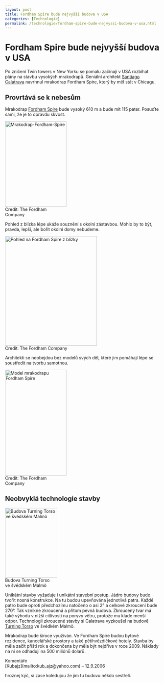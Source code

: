 ```yaml
---
layout: post
title: Fordham Spire bude nejvyšší budova v USA
categories: [Technologie]
permalink: /technologie/fordham-spire-bude-nejvyssi-budova-v-usa.html
---
```

# Fordham Spire bude nejvyšší budova v USA

Po zničení Twin towers v New Yorku se pomalu začínají v USA rozbíhat plány na stavbu vysokých mrakodrapů. Geniální architekt [Santiago Calatrava](http://www.calatrava.com/) navrhnul mrakodrap Fordham Spire, který by měl stát v Chicagu.

## Provrtává se k nebesům

Mrakodrap [Fordham Spire](http://www.arcspace.com/architects/calatrava/fordham/fordham.html) bude vysoký 610 m a bude mít 115 pater. Posuďte sami, že je to opravdu skvost.

<div class="imag" style="width:202px"><div class="innerimg"><img alt="Mrakodrap-Fordham-Spire" height="279" src="http://www.techblog.cz/images/mrakodrap-fordham-spire.jpg" width="200"/></div>Credit: The Fordham Company</div> 

Pohled z blízka lépe ukáže souznění s okolní zástavbou. Mohlo by to být, pravda, lepší, ale bořit okolní domy nebudeme.

<div class="imag" style="width:302px"><div class="innerimg"><img alt="Pohled na Fordham Spire z blízky" height="357" src="http://www.techblog.cz/images/fordham-spire-z-blizka.jpg" width="300"/></div>Credit: The Fordham Company</div> 

Architekti se neobejdou bez modelů svých děl, které jim pomáhají lépe se soustředit na tvorbu samotnou.

<div class="imag" style="width:202px"><div class="innerimg"><img alt="Model mrakodrapu Fordham Spire" height="345" src="http://www.techblog.cz/images/fordham-spire-model.jpg" width="200"/></div>Credit: The Fordham Company</div> 

## Neobvyklá technologie stavby

<div class="obry"><div class="leftbox"><img alt="Budova Turning Torso ve švédském Malmö" height="227" src="http://www.techblog.cz/images/turning-torso.jpg" width="170"/></div>Budova Turning Torso <br/>ve švédském Malmö</div> 

Unikátní stavby vyžaduje i unikátní stavební postup. Jádro budovy bude tvořit nosná konstrukce. Na tu budou upevňována jednotlivá patra. Každé patro bude oproti předchozímu natočeno o asi 2° a celkové zkroucení bude 270°. Tak vznikne zkroucená a přitom pevná budova. Zkroucený tvar má také výhodu v nižší citlivosti na poryvy větru, protože mu klade menší odpor. Technologii zkroucené stavby si Calatrava vyzkoušel na budově [Turning Torso](http://www.turningtorso.com/) ve švédkém Malmö.

Mrakodrap bude široce využíván. Ve Fordham Spire budou bytové rezidence, kancelářské prostory a také pětihvězdičkové hotely. Stavba by měla začít příští rok a dokončena by měla být nejdříve v roce 2009. Náklady na ni se odhadují na 500 miliónů dolarů.


<section id='comments-section'>
<div class='commentsheader'>Komentáře</div>        
<div class='comment-item-header' markdown=1>
[Kubajz](mailto:kub_ajz@yahoo.com)  &ndash; 12.9.2006
</div>

hroznej kýč, si zase koledujou že jim tu budovu někdo sestřelí.

</section>